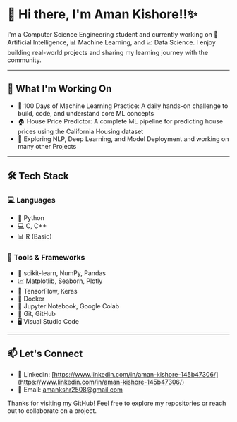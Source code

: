 # 👋 Hi there, I'm Aman Kishore!!✨

I'm a Computer Science Engineering student and currently working on 🤖 Artificial Intelligence, 📊 Machine Learning, and 📈 Data Science. I enjoy building real-world projects and sharing my learning journey with the community.

---

## 🚀 What I'm Working On

- 💯 100 Days of Machine Learning Practice: A daily hands-on challenge to build, code, and understand core ML concepts  
- 🏠 House Price Predictor: A complete ML pipeline for predicting house prices using the California Housing dataset  
- 🧠 Exploring NLP, Deep Learning, and Model Deployment and working on many other Projects

---

## 🛠️ Tech Stack

### 💻 Languages
- 🐍 Python  
- 💻 C, C++  
- 📊 R (Basic)

### 🧰 Tools & Frameworks
- 🧪 scikit-learn, NumPy, Pandas  
- 📈 Matplotlib, Seaborn, Plotly  
- 🧠 TensorFlow, Keras  
- 🐳 Docker  
- 🧠 Jupyter Notebook, Google Colab  
- 🔧 Git, GitHub  
- 🖥️ Visual Studio Code

---

## 📫 Let's Connect

- 🔗 LinkedIn: [https://www.linkedin.com/in/aman-kishore-145b47306/](https://www.linkedin.com/in/aman-kishore-145b47306/)  
- 📧 Email: amankshr2508@gmail.com

Thanks for visiting my GitHub! Feel free to explore my repositories or reach out to collaborate on a project.

<!--
**imamankishore/imamankishore** is a ✨ _special_ ✨ repository because its `README.md` (this file) appears on your GitHub profile.

Here are some ideas to get you started:

- 🔭 I’m currently working on ...
- 🌱 I’m currently learning ...
- 👯 I’m looking to collaborate on ...
- 🤔 I’m looking for help with ...
- 💬 Ask me about ...
- 📫 How to reach me: ...
- 😄 Pronouns: ...
- ⚡ Fun fact: ...
-->
